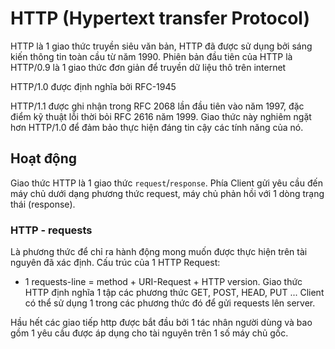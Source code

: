 # HTTP (Hypertext transfer Protocol)

HTTP là 1 giao thức truyền siêu văn bản, HTTP đã được sử dụng bởi sáng kiến thông tin toàn cầu từ năm 1990. Phiên bản đầu tiên của HTTP là HTTP/0.9 là 1 giao thức đơn giản để truyền dữ liệu thô trên internet

HTTP/1.0 được định nghĩa bởi RFC-1945 

HTTP/1.1 được ghi nhận trong RFC 2068 lần đầu tiên vào năm 1997, đặc điểm kỹ thuật lỗi thời bỏi RFC 2616 năm 1999. Giao thức này nghiêm ngặt hơn HTTP/1.0 để đảm bảo thực hiện đáng tin cậy các tính năng của nó. 

## Hoạt động 

Giao thức HTTP là 1 giao thức `request`/`response`. Phía Client gửi yêu cầu đến máy chủ dưới dạng phương thức request, máy chủ phản hồi với 1 dòng trạng thái (response). 

### HTTP - requests
 
Là phương thức để chỉ ra hành động mong muốn được thực hiện trên tài nguyên đã xác định. Cấu trúc của 1 HTTP Request: 

- 1 requests-line = method + URI-Request + HTTP version. Giao thức HTTP định nghĩa 1 tập các phương thức GET, POST, HEAD, PUT ... Client có thể sử dụng 1 trong các phương thức đó để gửi requests lên server. 

Hầu hết các giao tiếp http được bắt đầu bởi 1 tác nhân người dùng và bao gồm 1 yêu cầu được áp dụng cho tài nguyên trên 1 số máy chủ gốc.  

